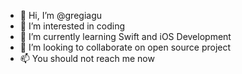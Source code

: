 - 👋 Hi, I’m @gregiagu
- 👀 I’m interested in coding
- 🌱 I’m currently learning Swift and iOS Development
- 💞️ I’m looking to collaborate on open source project
- 📫 You should not reach me now

<!---
gregiagu/gregiagu is a ✨ special ✨ repository because its `README.md` (this file) appears on your GitHub profile.
You can click the Preview link to take a look at your changes.
--->
